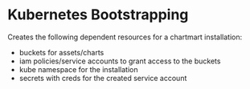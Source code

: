 # Kubernetes Bootstrapping

Creates the following dependent resources for a chartmart installation:

* buckets for assets/charts
* iam policies/service accounts to grant access to the buckets
* kube namespace for the installation
* secrets with creds for the created service account